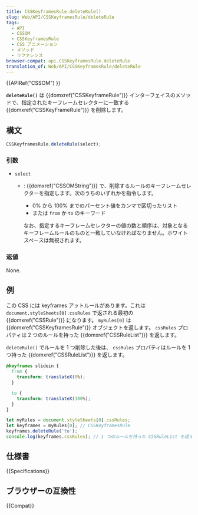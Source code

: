 ```yaml
---
title: CSSKeyframesRule.deleteRule()
slug: Web/API/CSSKeyframesRule/deleteRule
tags:
  - API
  - CSSOM
  - CSSKeyframesRule
  - CSS アニメーション
  - メソッド
  - リファレンス
browser-compat: api.CSSKeyframesRule.deleteRule
translation_of: Web/API/CSSKeyframesRule/deleteRule
---
```

{{APIRef("CSSOM") }}

**`deleteRule()`** は {{domxref("CSSKeyframeRule")}} インターフェイスのメソッドで、指定されたキーフレームセレクターに一致する {{domxref("CSSKeyFrameRule")}} を削除します。

## 構文

```js
CSSKeyframesRule.deleteRule(select);
```

### 引数

- `select`

  - : {{domxref("CSSOMString")}} で、削除するルールのキーフレームセレクターを指定します。次のうちのいずれかを指令します。

    - 0% から 100% までのパーセント値をカンマで区切ったリスト
    - または `from` か `to` のキーワード

    なお、指定するキーフレームセレクターの値の数と順序は、対象となるキーフレームルールのものと一致していなければなりません。ホワイトスペースは無視されます。

### 返値

None.

## 例

この CSS には keyframes アットルールがあります。これは `document.styleSheets[0].cssRules` で返される最初の {{domxref("CSSRule")}} になります。
`myRules[0]` は {{domxref("CSSKeyframesRule")}} オブジェクトを返します。 `cssRules` プロパティは
 2 つのルールを持った {{domxref("CSSRuleList")}} を返します。

`deleteRule()` でルールを 1 つ削除した後は、 `cssRules` プロパティはルールを 1 つ持った {{domxref("CSSRuleList")}} を返します。

```css
@keyframes slidein {
  from {
    transform: translateX(0%);
  }

  to {
    transform: translateX(100%);
  }
}
```

```js
let myRules = document.styleSheets[0].cssRules;
let keyframes = myRules[0]; // CSSKeyframesRule
keyframes.deleteRule('to');
console.log(keyframes.cssRules); // 1 つのルールを持った CSSRuleList を返す
```

## 仕様書

{{Specifications}}

## ブラウザーの互換性

{{Compat}}
